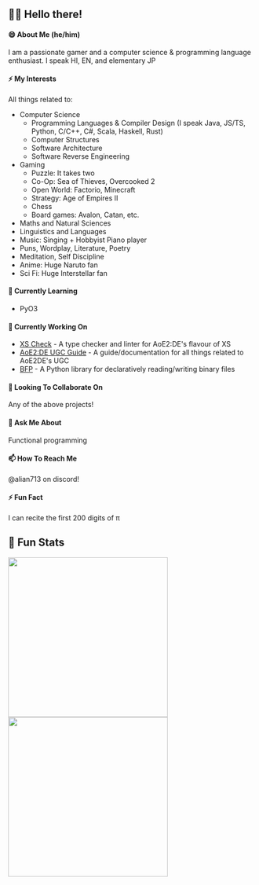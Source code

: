 ## 👋🏼 Hello there!

#### 😄 About Me (he/him)
I am a passionate gamer and a computer science & programming language enthusiast. I speak HI, EN, and elementary JP

#### ⚡ My Interests
All things related to:
  - Computer Science
    - Programming Languages & Compiler Design (I speak Java, JS/TS, Python, C/C++, C#, Scala, Haskell, Rust)
    - Computer Structures
    - Software Architecture
    - Software Reverse Engineering
  - Gaming
    - Puzzle: It takes two
    - Co-Op: Sea of Thieves, Overcooked 2
    - Open World: Factorio, Minecraft
    - Strategy: Age of Empires II
    - Chess
    - Board games: Avalon, Catan, etc.
  - Maths and Natural Sciences
  - Linguistics and Languages
  - Music: Singing + Hobbyist Piano player
  - Puns, Wordplay, Literature, Poetry
  - Meditation, Self Discipline
  - Anime: Huge Naruto fan
  - Sci Fi: Huge Interstellar fan

#### 🌱 Currently Learning
- PyO3

#### 🔭 Currently Working On
- [XS Check](https://github.com/Divy1211/xs-check) - A type checker and linter for AoE2:DE's flavour of XS
- [AoE2:DE UGC Guide](https://ugc.aoe2.rocks/) - A guide/documentation for all things related to AoE2DE's UGC
- [BFP](https://github.com/Divy1211/BinaryFileParser) - A Python library for declaratively reading/writing binary files

#### 👯 Looking To Collaborate On
Any of the above projects!

#### 💬 Ask Me About
Functional programming

#### 📫 How To Reach Me
@alian713 on discord!

#### ⚡ Fun Fact
I can recite the first 200 digits of π

## 🔢 Fun Stats

<a href="https://github.com/anuraghazra/github-readme-stats">
  <img height=325 align="center" src="https://github-readme-stats.vercel.app/api?username=divy1211&show=reviews,discussions_started,discussions_answered,prs_merged,prs_merged_percentage&show_icons=true&theme=dark&hide_title=true&rank_icon=percentile&number_format=long" />
</a>
<a href="https://github.com/anuraghazra/github-readme-stats">
  <img height=325 align="center" src="https://github-readme-stats.vercel.app/api/top-langs/?username=divy1211&hide=shaderlab,hlsl,javascript&theme=dark&layout=pie&hide_title=true" />
</a>

<!--
**Divy1211/Divy1211** is a ✨ _special_ ✨ repository because its `README.md` (this file) appears on your GitHub profile.

Here are some ideas to get you started:

- 🔭 I’m currently working on ...
- 🌱 I’m currently learning ...
- 👯 I’m looking to collaborate on ...
- 🤔 I’m looking for help with ...
- 💬 Ask me about ...
- 📫 How to reach me: ...
- 😄 Pronouns: ...
- ⚡ Fun fact: ...
-->
